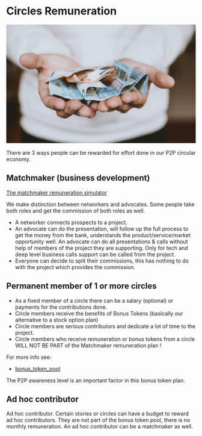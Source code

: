 
# Circles Remuneration

![](img/money.jpg)

There are 3 ways people can be rewarded for effort done in our P2P circular economy.

## Matchmaker (business development)

[The matchmaker remuneration simulator](https://docs.google.com/spreadsheets/d/1Bk2gW9DcGi1aTmmNi4Ic_OE-hfVEnig5u41OE6uSbO4/edit#gid=2110277995)

We make distinction between networkers and advocates. Some people take both roles and get the commission of both roles as well.

- A networker connects prospects to a project.
- An advocate can do the presentation, will follow up the full process to get the money from the bank, understands the product/service/market opportunity well. An advocate can do all presentations & calls without help of members of the project they are supporting. Only for tech and deep level business calls support can be called from the project.
- Everyone can decide to split their commissions, this has nothing to do with the project which provides the commission.


## Permanent member of 1 or more circles

- As a fixed member of a circle there can be a salary (optional) or payments for the contributions done.
- Circle members receive the benefits of Bonus Tokens (basically our alternative to a stock option plan)
- Circle members are serious contributors and dedicate a lot of time to the project.
- Circle members who receive remuneration or bonus tokens from a circle WILL NOT BE PART of the Matchmaker remuneration plan !

For more info see:

- [bonus_token_pool](bonus_token_pool)

The P2P awareness level is an important factor in this bonus token plan.


## Ad hoc contributor

Ad hoc contributor.
Certain stories or circles can have a budget to reward ad hoc contributors.
They are not part of the bonus token pool, there is no monthly remuneration.
An ad hoc contributor can be a matchmaker as well.